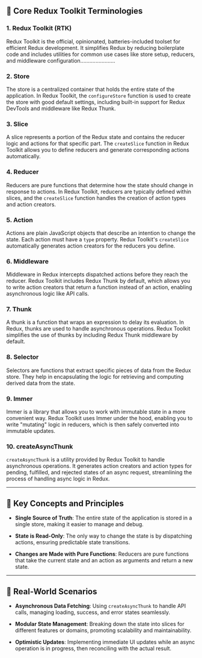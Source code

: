 ## 🔑 **Core Redux Toolkit Terminologies**

### 1. **Redux Toolkit (RTK)**

Redux Toolkit is the official, opinionated, batteries-included toolset for efficient Redux development. It simplifies Redux by reducing boilerplate code and includes utilities for common use cases like store setup, reducers, and middleware configuration.......................

### 2. **Store**

The store is a centralized container that holds the entire state of the application. In Redux Toolkit, the `configureStore` function is used to create the store with good default settings, including built-in support for Redux DevTools and middleware like Redux Thunk. 

### 3. **Slice**

A slice represents a portion of the Redux state and contains the reducer logic and actions for that specific part. The `createSlice` function in Redux Toolkit allows you to define reducers and generate corresponding actions automatically.&#x20;

### 4. **Reducer**

Reducers are pure functions that determine how the state should change in response to actions. In Redux Toolkit, reducers are typically defined within slices, and the `createSlice` function handles the creation of action types and action creators.&#x20;

### 5. **Action**

Actions are plain JavaScript objects that describe an intention to change the state. Each action must have a `type` property. Redux Toolkit's `createSlice` automatically generates action creators for the reducers you define.&#x20;

### 6. **Middleware**

Middleware in Redux intercepts dispatched actions before they reach the reducer. Redux Toolkit includes Redux Thunk by default, which allows you to write action creators that return a function instead of an action, enabling asynchronous logic like API calls.&#x20;

### 7. **Thunk**

A thunk is a function that wraps an expression to delay its evaluation. In Redux, thunks are used to handle asynchronous operations. Redux Toolkit simplifies the use of thunks by including Redux Thunk middleware by default.&#x20;

### 8. **Selector**

Selectors are functions that extract specific pieces of data from the Redux store. They help in encapsulating the logic for retrieving and computing derived data from the state.&#x20;

### 9. **Immer**

Immer is a library that allows you to work with immutable state in a more convenient way. Redux Toolkit uses Immer under the hood, enabling you to write "mutating" logic in reducers, which is then safely converted into immutable updates.&#x20;

### 10. **createAsyncThunk**

`createAsyncThunk` is a utility provided by Redux Toolkit to handle asynchronous operations. It generates action creators and action types for pending, fulfilled, and rejected states of an async request, streamlining the process of handling async logic in Redux.&#x20;

---

## 🧠 **Key Concepts and Principles**

* **Single Source of Truth**: The entire state of the application is stored in a single store, making it easier to manage and debug. 

* **State is Read-Only**: The only way to change the state is by dispatching actions, ensuring predictable state transitions.
* **Changes are Made with Pure Functions**: Reducers are pure functions that take the current state and an action as arguments and return a new state. 

---

## 💼 **Real-World Scenarios**

* **Asynchronous Data Fetching**: Using `createAsyncThunk` to handle API calls, managing loading, success, and error states seamlessly.

* **Modular State Management**: Breaking down the state into slices for different features or domains, promoting scalability and maintainability.

* **Optimistic Updates**: Implementing immediate UI updates while an async operation is in progress, then reconciling with the actual result.
